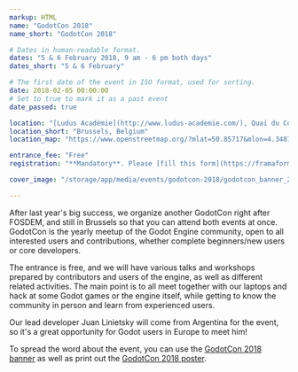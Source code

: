 ```yaml
---
markup: HTML
name: "GodotCon 2018"
name_short: "GodotCon 2018"

# Dates in human-readable format.
dates: "5 & 6 February 2018, 9 am - 6 pm both days"
dates_short: "5 & 6 February"

# The first date of the event in ISO format, used for sorting.
date: 2018-02-05 00:00:00
# Set to true to mark it as a past event
date_passed: true

location: "[Ludus Académie](http://www.ludus-academie.com/), Quai du Commerce, 48, 1000 Brussels, Belgium"
location_short: "Brussels, Belgium"
location_map: "https://www.openstreetmap.org/?mlat=50.85717&mlon=4.34818#map=19/50.85717/4.34818"

entrance_fee: "Free"
registration: "**Mandatory**. Please [fill this form](https://framaforms.org/registration-for-godotcon-2018-1512567025) before **15.01.2018** so that we know who will be there and can organize the event accordingly."

cover_image: "/storage/app/media/events/godotcon-2018/godotcon_banner_2018.png"

---
```


<p>
	After last year's big success, we organize another GodotCon right after FOSDEM, and still in Brussels so that
	you can attend both events at once. GodotCon is the yearly meetup of the Godot&nbsp;Engine community, open to
	all interested users and contributions, whether complete beginners/new users or core developers.
</p>

<p>
	The entrance is free, and we will have various talks and workshops prepared by contributors and users of the
	engine, as well as different related activities.
	The main point is to all meet together with our laptops and hack at some Godot games or the engine itself,
	while getting to know the community in person and learn from experienced users.
</p>

<p>
	Our lead developer Juan Linietsky will come from Argentina for the event, so it's a great opportunity for
	Godot users in Europe to meet him!
</p>

<p>
	To spread the word about the event, you can use the
	<a href="/storage/app/media/events/godotcon-2018/godotcon_banner_2018.png">GodotCon 2018 banner</a> as well as
	print out the <a href="/storage/app/media/events/godotcon-2018/godotcon_poster_2018.png">GodotCon 2018 poster</a>.
</p>
